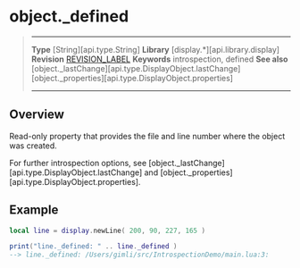 # object.\_defined

> --------------------- ------------------------------------------------------------------------------------------
> __Type__              [String][api.type.String]
> __Library__           [display.*][api.library.display]
> __Revision__          [REVISION_LABEL](REVISION_URL)
> __Keywords__          introspection, defined
> __See also__          [object._lastChange][api.type.DisplayObject.lastChange]
>						[object._properties][api.type.DisplayObject.properties]
> --------------------- ------------------------------------------------------------------------------------------


## Overview

Read-only property that provides the file and line number where the object was created.

For further introspection options, see [object._lastChange][api.type.DisplayObject.lastChange] and [object._properties][api.type.DisplayObject.properties].

## Example

``````lua
local line = display.newLine( 200, 90, 227, 165 )

print("line._defined: " .. line._defined )
--> line._defined: /Users/gimli/src/IntrospectionDemo/main.lua:3: 
``````